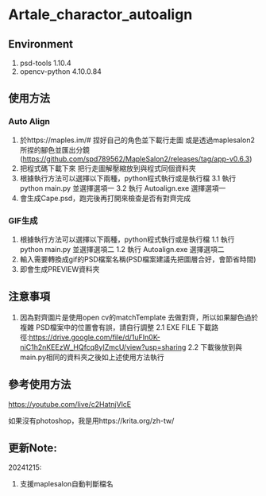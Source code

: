 # Artale_charactor_autoalign

## Environment
1. psd-tools          1.10.4
2. opencv-python      4.10.0.84

## 使用方法 

### Auto Align

1. 於https://maples.im/# 捏好自己的角色並下載行走圖 或是透過maplesalon2所捏的腳色並匯出分鏡
(https://github.com/spd789562/MapleSalon2/releases/tag/app-v0.6.3)
2. 把程式碼下載下來 把行走圖解壓縮放到與程式同個資料夾
3. 根據執行方法可以選擇以下兩種，python程式執行或是執行檔
3.1 執行 python main.py 並選擇選項一
3.2 執行 Autoalign.exe 選擇選項一
4. 會生成Cape.psd，跑完後再打開來檢查是否有對齊完成

### GIF生成
1. 根據執行方法可以選擇以下兩種，python程式執行或是執行檔
1.1 執行 python main.py 並選擇選項二
1.2 執行 Autoalign.exe 選擇選項二
2. 輸入需要轉換成gif的PSD檔案名稱(PSD檔案建議先把圖層合好，會節省時間)
3. 即會生成PREVIEW資料夾

## 注意事項
1. 因為對齊圖片是使用open cv的matchTemplate 去做對齊，所以如果腳色過於複雜 PSD檔案中的位置會有誤，請自行調整
2.1 EXE FILE 下載路徑:https://drive.google.com/file/d/1uFIn0K-niC1h2nKEEzW_HQfcq8yIZmcU/view?usp=sharing
2.2 下載後放到與main.py相同的資料夾之後如上述使用方法執行

## 參考使用方法
https://youtube.com/live/c2HatnjVlcE

如果沒有photoshop，我是用https://krita.org/zh-tw/

## 更新Note:
20241215:
1. 支援maplesalon自動判斷檔名

